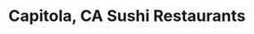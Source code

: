 ---
layout: city
title: Capitola, CA Sushi Restaurants
permalink: /california/capitola/
stateAbbr: CA
stateName: California
cityName: Capitola

---